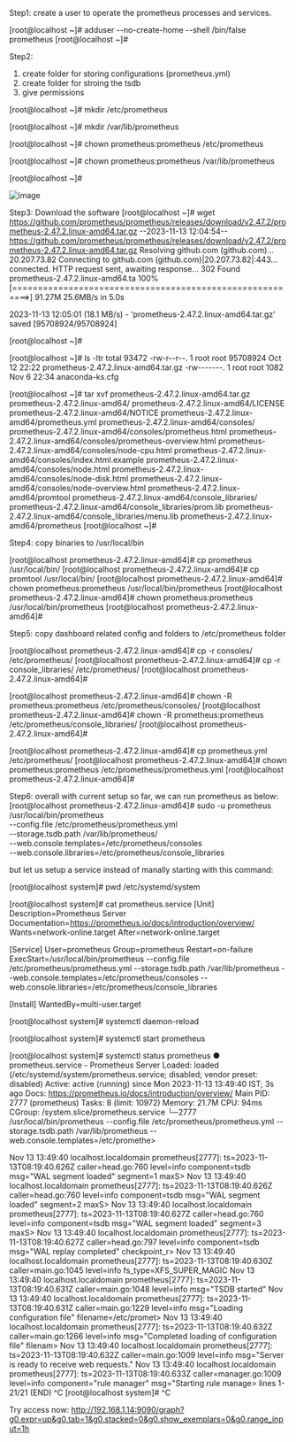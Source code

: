 Step1: create a user to operate the prometheus processes and services.

[root@localhost ~]# adduser --no-create-home --shell /bin/false prometheus
[root@localhost ~]#


Step2: 
1. create folder for storing configurations (prometheus.yml)
2. create folder for stroing the tsdb
3. give permissions

[root@localhost ~]# mkdir /etc/prometheus

[root@localhost ~]# mkdir /var/lib/prometheus

[root@localhost ~]# chown prometheus:prometheus /etc/prometheus

[root@localhost ~]# chown prometheus:prometheus /var/lib/prometheus

[root@localhost ~]#

![image](https://github.com/kramsagar/prometheus/assets/130482831/7eae8705-54c6-4a34-bcef-0f983948d4fd)

Step3:
Download the software
[root@localhost ~]# wget https://github.com/prometheus/prometheus/releases/download/v2.47.2/prometheus-2.47.2.linux-amd64.tar.gz
--2023-11-13 12:04:54--  https://github.com/prometheus/prometheus/releases/download/v2.47.2/prometheus-2.47.2.linux-amd64.tar.gz
Resolving github.com (github.com)... 20.207.73.82
Connecting to github.com (github.com)|20.207.73.82|:443... connected.
HTTP request sent, awaiting response... 302 Found
prometheus-2.47.2.linux-amd64.ta 100%[=========================================================>]  91.27M  25.6MB/s    in 5.0s

2023-11-13 12:05:01 (18.1 MB/s) - ‘prometheus-2.47.2.linux-amd64.tar.gz’ saved [95708924/95708924]

[root@localhost ~]#

[root@localhost ~]# ls -ltr
total 93472
-rw-r--r--. 1 root root 95708924 Oct 12 22:22 prometheus-2.47.2.linux-amd64.tar.gz
-rw-------. 1 root root     1082 Nov  6 22:34 anaconda-ks.cfg

[root@localhost ~]# tar xvf prometheus-2.47.2.linux-amd64.tar.gz
prometheus-2.47.2.linux-amd64/
prometheus-2.47.2.linux-amd64/LICENSE
prometheus-2.47.2.linux-amd64/NOTICE
prometheus-2.47.2.linux-amd64/prometheus.yml
prometheus-2.47.2.linux-amd64/consoles/
prometheus-2.47.2.linux-amd64/consoles/prometheus.html
prometheus-2.47.2.linux-amd64/consoles/prometheus-overview.html
prometheus-2.47.2.linux-amd64/consoles/node-cpu.html
prometheus-2.47.2.linux-amd64/consoles/index.html.example
prometheus-2.47.2.linux-amd64/consoles/node.html
prometheus-2.47.2.linux-amd64/consoles/node-disk.html
prometheus-2.47.2.linux-amd64/consoles/node-overview.html
prometheus-2.47.2.linux-amd64/promtool
prometheus-2.47.2.linux-amd64/console_libraries/
prometheus-2.47.2.linux-amd64/console_libraries/prom.lib
prometheus-2.47.2.linux-amd64/console_libraries/menu.lib
prometheus-2.47.2.linux-amd64/prometheus
[root@localhost ~]#


Step4: copy binaries to /usr/local/bin

[root@localhost prometheus-2.47.2.linux-amd64]# cp prometheus /usr/local/bin/
[root@localhost prometheus-2.47.2.linux-amd64]# cp promtool /usr/local/bin/
[root@localhost prometheus-2.47.2.linux-amd64]# chown prometheus:prometheus /usr/local/bin/prometheus
[root@localhost prometheus-2.47.2.linux-amd64]# chown prometheus:prometheus /usr/local/bin/prometheus
[root@localhost prometheus-2.47.2.linux-amd64]#

Step5: copy dashboard related config and folders to /etc/prometheus folder

[root@localhost prometheus-2.47.2.linux-amd64]# cp -r consoles/ /etc/prometheus/
[root@localhost prometheus-2.47.2.linux-amd64]# cp -r console_libraries/ /etc/prometheus/
[root@localhost prometheus-2.47.2.linux-amd64]#

[root@localhost prometheus-2.47.2.linux-amd64]# chown -R prometheus:prometheus /etc/prometheus/consoles/
[root@localhost prometheus-2.47.2.linux-amd64]# chown -R prometheus:prometheus /etc/prometheus/console_libraries/
[root@localhost prometheus-2.47.2.linux-amd64]#

[root@localhost prometheus-2.47.2.linux-amd64]# cp prometheus.yml /etc/prometheus/
[root@localhost prometheus-2.47.2.linux-amd64]# chown prometheus:prometheus /etc/prometheus/prometheus.yml
[root@localhost prometheus-2.47.2.linux-amd64]#


Step6:  overall with current setup so far, we can run prometheus as below:
[root@localhost prometheus-2.47.2.linux-amd64]# 
sudo -u prometheus /usr/local/bin/prometheus    
      --config.file /etc/prometheus/prometheus.yml       
      --storage.tsdb.path /var/lib/prometheus/        
      --web.console.templates=/etc/prometheus/consoles        
      --web.console.libraries=/etc/prometheus/console_libraries

but let us setup a service instead of manally starting with this command:

[root@localhost system]# pwd
/etc/systemd/system

[root@localhost system]# cat prometheus.service
[Unit]
Description=Prometheus Server
Documentation=https://prometheus.io/docs/introduction/overview/
Wants=network-online.target
After=network-online.target

[Service]
User=prometheus
Group=prometheus
Restart=on-failure
ExecStart=/usr/local/bin/prometheus  --config.file /etc/prometheus/prometheus.yml --storage.tsdb.path /var/lib/prometheus  --web.console.templates=/etc/prometheus/consoles --web.console.libraries=/etc/prometheus/console_libraries

[Install]
WantedBy=multi-user.target

[root@localhost system]# systemctl daemon-reload

[root@localhost system]# systemctl start prometheus

[root@localhost system]# systemctl status prometheus
● prometheus.service - Prometheus Server
     Loaded: loaded (/etc/systemd/system/prometheus.service; disabled; vendor preset: disabled)
     Active: active (running) since Mon 2023-11-13 13:49:40 IST; 3s ago
       Docs: https://prometheus.io/docs/introduction/overview/
   Main PID: 2777 (prometheus)
      Tasks: 8 (limit: 10972)
     Memory: 21.7M
        CPU: 94ms
     CGroup: /system.slice/prometheus.service
             └─2777 /usr/local/bin/prometheus --config.file /etc/prometheus/prometheus.yml --storage.tsdb.path /var/lib/prometheus --web.console.templates=/etc/promethe>

Nov 13 13:49:40 localhost.localdomain prometheus[2777]: ts=2023-11-13T08:19:40.626Z caller=head.go:760 level=info component=tsdb msg="WAL segment loaded" segment=1 maxS>
Nov 13 13:49:40 localhost.localdomain prometheus[2777]: ts=2023-11-13T08:19:40.626Z caller=head.go:760 level=info component=tsdb msg="WAL segment loaded" segment=2 maxS>
Nov 13 13:49:40 localhost.localdomain prometheus[2777]: ts=2023-11-13T08:19:40.627Z caller=head.go:760 level=info component=tsdb msg="WAL segment loaded" segment=3 maxS>
Nov 13 13:49:40 localhost.localdomain prometheus[2777]: ts=2023-11-13T08:19:40.627Z caller=head.go:797 level=info component=tsdb msg="WAL replay completed" checkpoint_r>
Nov 13 13:49:40 localhost.localdomain prometheus[2777]: ts=2023-11-13T08:19:40.630Z caller=main.go:1045 level=info fs_type=XFS_SUPER_MAGIC
Nov 13 13:49:40 localhost.localdomain prometheus[2777]: ts=2023-11-13T08:19:40.631Z caller=main.go:1048 level=info msg="TSDB started"
Nov 13 13:49:40 localhost.localdomain prometheus[2777]: ts=2023-11-13T08:19:40.631Z caller=main.go:1229 level=info msg="Loading configuration file" filename=/etc/promet>
Nov 13 13:49:40 localhost.localdomain prometheus[2777]: ts=2023-11-13T08:19:40.632Z caller=main.go:1266 level=info msg="Completed loading of configuration file" filenam>
Nov 13 13:49:40 localhost.localdomain prometheus[2777]: ts=2023-11-13T08:19:40.632Z caller=main.go:1009 level=info msg="Server is ready to receive web requests."
Nov 13 13:49:40 localhost.localdomain prometheus[2777]: ts=2023-11-13T08:19:40.633Z caller=manager.go:1009 level=info component="rule manager" msg="Starting rule manage>
lines 1-21/21 (END)
^C
[root@localhost system]# ^C


Try access now: http://192.168.1.14:9090/graph?g0.expr=up&g0.tab=1&g0.stacked=0&g0.show_exemplars=0&g0.range_input=1h









